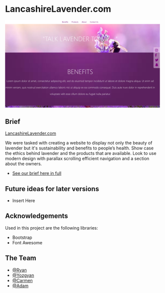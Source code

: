# LancashireLavender.com

![Lancashire Lavender](img/readme1.PNG)


## Brief

[LancashireLavender.com](https://LancashireLavender.com)

We were tasked with creating a website to display not only the beauty of lavender but it's sustainability and benefits to people’s health. Show case the ethics behind lavender and the products that are available. Look to use modern design with parallax scrolling efficient navigation and a section about the owners. 

- [See our brief here in full](docs/LancashireLavender.pdf) 


## Future ideas for later versions

- Insert Here


## Acknowledgements 

Used in this project are the following libraries:

- Bootstrap
- Font Awesome 


## The Team

- [@Ryan](https://github.com/ryan-farrell)
- [@Yozgyan](https://github.com/Yozgyan)
- [@Carmen](https://github.com/cmcharnley)
- [@Adam](https://github.com/ryan-farrell)
    